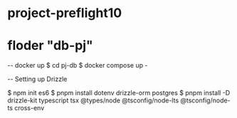 # project-preflight10

# floder "db-pj"
-- docker up
$ cd pj-db 
$ docker compose up -

-- Setting up Drizzle

$ npm init es6
$ pnpm install dotenv drizzle-orm postgres
$ pnpm install -D drizzle-kit typescript tsx @types/node @tsconfig/node-lts @tsconfig/node-ts cross-env
